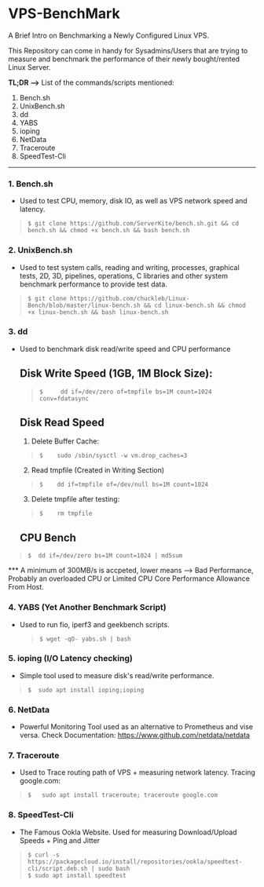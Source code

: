 # VPS-BenchMark
A Brief Intro on Benchmarking a Newly Configured Linux VPS.

This Repository can come in handy for Sysadmins/Users that are trying to measure and benchmark the performance of their newly bought/rented Linux Server.

**TL;DR -->**
List of the commands/scripts mentioned:
 1. Bench.sh
 2. UnixBench.sh
 3. dd
 4. YABS
 5. ioping
 6. NetData
 7. Traceroute
 8. SpeedTest-Cli

----
### **1. Bench.sh**
   - Used to test CPU, memory, disk IO, as well as VPS network speed and latency.
>     $ git clone https://github.com/ServerKite/bench.sh.git && cd bench.sh && chmod +x bench.sh && bash bench.sh
     
     

### **2. UnixBench.sh**
   - Used to test system calls, reading and writing, processes, graphical tests, 2D, 3D, pipelines, operations, C libraries and other system benchmark performance to provide test data.
>     $ git clone https://github.com/chuckleb/Linux-Bench/blob/master/linux-bench.sh && cd linux-bench.sh && chmod +x linux-bench.sh && bash linux-bench.sh

     

### **3. dd**
   - Used to benchmark disk read/write speed and CPU performance
     ## Disk Write Speed (1GB, 1M Block Size):
     >     $     dd if=/dev/zero of=tmpfile bs=1M count=1024 conv=fdatasync

     ## Disk Read Speed
     1. Delete Buffer Cache:
     >     $    sudo /sbin/sysctl -w vm.drop_caches=3
     2. Read tmpfile (Created in Writing Section)
     >     $    dd if=tmpfile of=/dev/null bs=1M count=1024
     3. Delete tmpfile after testing:
     >     $    rm tmpfile
 
     ## CPU Bench
   >     $  dd if=/dev/zero bs=1M count=1024 | md5sum
   *** A minimum of 300MB/s is accpeted, lower means --> Bad Performance, Probably an overloaded CPU or Limited CPU Core Performance Allowance From Host.
   


### **4. YABS (Yet Another Benchmark Script)**
   - Used to run fio, iperf3 and geekbench scripts.
     >     $ wget -qO- yabs.sh | bash


### **5. ioping (I/O Latency checking)**
   - Simple tool used to measure disk's read/write performance.
   >     $  sudo apt install ioping;ioping


### **6. NetData**
   - Powerful Monitoring Tool used as an alternative to Prometheus and vise versa.
     Check Documentation: https://www.github.com/netdata/netdata


### **7. Traceroute**
   - Used to Trace routing path of VPS + measuring network latency.
     Tracing google.com:
   >     $   sudo apt install traceroute; traceroute google.com


### **8. SpeedTest-Cli**
   - The Famous Ookla Website. Used for measuring Download/Upload Speeds + Ping and Jitter
   >     $ curl -s https://packagecloud.io/install/repositories/ookla/speedtest-cli/script.deb.sh | sudo bash
   >     $ sudo apt install speedtest
